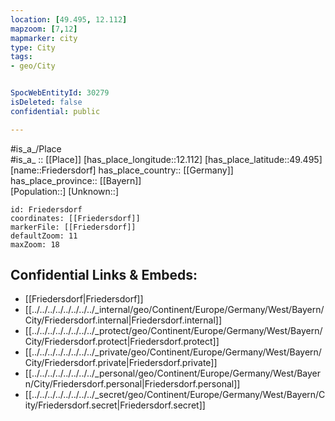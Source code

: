 ```yaml
---
location: [49.495, 12.112] 
mapzoom: [7,12] 
mapmarker: city 
type: City
tags:
- geo/City


SpocWebEntityId: 30279
isDeleted: false
confidential: public

---
```

#is_a_/Place  
#is_a_ :: [[Place]] 
[has_place_longitude::12.112] 
[has_place_latitude::49.495] 
[name::Friedersdorf] 
has_place_country:: [[Germany]]  
has_place_province:: [[Bayern]]  
[Population::] 
[Unknown::] 


```leaflet
id: Friedersdorf
coordinates: [[Friedersdorf]] 
markerFile: [[Friedersdorf]] 
defaultZoom: 11 
maxZoom: 18
```


## Confidential Links & Embeds: 
- [[Friedersdorf|Friedersdorf]]  
- [[../../../../../../../../_internal/geo/Continent/Europe/Germany/West/Bayern/City/Friedersdorf.internal|Friedersdorf.internal]] 
- [[../../../../../../../../_protect/geo/Continent/Europe/Germany/West/Bayern/City/Friedersdorf.protect|Friedersdorf.protect]] 
- [[../../../../../../../../_private/geo/Continent/Europe/Germany/West/Bayern/City/Friedersdorf.private|Friedersdorf.private]] 
- [[../../../../../../../../_personal/geo/Continent/Europe/Germany/West/Bayern/City/Friedersdorf.personal|Friedersdorf.personal]] 
- [[../../../../../../../../_secret/geo/Continent/Europe/Germany/West/Bayern/City/Friedersdorf.secret|Friedersdorf.secret]] 
